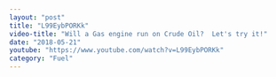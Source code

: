 ```yaml
---
layout: "post"
title: "L99EybPORKk"
video-title: "Will a Gas engine run on Crude Oil?  Let's try it!"
date: "2018-05-21"
youtube: "https://www.youtube.com/watch?v=L99EybPORKk"
category: "Fuel"
---
```

<div class="space-y-1"></div>